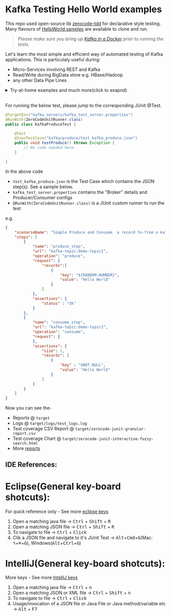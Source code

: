 # Kafka Testing Hello World examples

This repo used open-source lib [zerocode-tdd](https://github.com/authorjapps/zerocode) for declarative style testing. Many flavours of [HelloWorld samples](https://github.com/authorjapps/zerocode/blob/master/README.md#hello-world-) are available to clone and run.

> _Please make sure you bring up [Kafka in a Docker](https://github.com/authorjapps/zerocode-docker-factory/wiki/Docker-container-for-Kafka-and-Schema-Registry) prior to running the tests._

Let's learn the most simple and efficient way of automated testing of Kafka applications. 
This is particulaly useful during:

+ Micro-Services involving REST and Kafka
+ Read/Write during BigData store e.g. HBase/Hadoop
+ any other Data Pipe Lines

<details>
  <summary>Try-at-home examples and much more(click to exapnd)</summary>

+ [Kafka testing - Examples to run at home](https://github.com/authorjapps/hello-kafka-stream-testing/tree/master/src/test/resources/kafka)

+ [Kafka testing - An Intro](https://github.com/authorjapps/zerocode/wiki/Kafka-Testing-Introduction)

+ [Other HelloWorld examples](https://github.com/authorjapps/zerocode/blob/master/README.md#hello-world-), such as Spring boot app testing, Performance testing, Kotlin app testing etc.

</details>

<br/>

For running the below test, please jump to the corresponding JUnit @Test.

```java
@TargetEnv("kafka_servers/kafka_test_server.properties")
@RunWith(ZeroCodeUnitRunner.class)
public class KafkaProduceTest {

    @Test
    @JsonTestCase("kafka/produce/test_kafka_produce.json")
    public void testProduce() throws Exception {
        // No code needed here.
    }

}
```

In the above code 

- `test_kafka_produce.json` is the Test Case which contains the JSON step(s). See a sample below.
- `kafka_test_server.properties` contains the "Broker" details and Producer/Consumer configs
- `@RunWith(ZeroCodeUnitRunner.class)` is a JUnit custom runner to run the test


e.g.
```json
{
    "scenarioName": "Simple Produce and Consume  a record to-from a kafka topic",
    "steps": [
        {
            "name": "produce_step",
            "url": "kafka-topic:demo-topic1",
            "operation": "produce",
            "request": {
                "records":[
                    {
                        "key": "${RANDOM.NUMBER}",
                        "value": "Hello World"
                    }
                ]
            },
            "assertions": {
                "status" : "Ok"
            }
        },
        {
            "name": "consume_step",
            "url": "kafka-topic:demo-topic1",
            "operation": "consume",
            "request": {
            },
            "assertions": {
                "size": 1,
                "records": [
                    {
                        "key" : "$NOT.NULL",
                        "value": "Hello World"
                    }
                ]
            }
        }
    ]
}

```

Now you can see the-
* Reports @ `target`
* Logs @ `target/logs/test_logs.log`
* Test coverage CSV Report @ `target/zerocode-junit-granular-report.csv`
* Test coverage Chart @ `target/zerocode-junit-interactive-fuzzy-search.html`
* More [reports](https://github.com/authorjapps/zerocode#generated-reports-and-charts)

IDE References:
---
Eclipse(General key-board shotcuts):
=====
For quick reference only - See more [eclipse keys](https://www.linkedin.com/pulse/top-30-eclipse-keyboard-shortcuts-java-programmer-jayveersinh-solanki/)
1. Open a matching java file -> <kbd>Ctrl</kbd> + <kbd>Shift</kbd> + <kbd>R</kbd>
1. Open a matching JSON file -> <kbd>Ctrl</kbd> + <kbd>Shift</kbd> + <kbd>R</kbd>
1. To navigate to file -> <kbd>Ctrl</kbd> + <kbd>Click</kbd>
1. Clik a JSON file and navigate to it's JUnit Test -> <kbd>Alt</kbd>+<kbd>Cmd</kbd>+<kbd>G</kbd>(Mac: <kbd>⌥</kbd>+<kbd>⌘</kbd>+<kbd>G</kbd>), Windows(<kbd>Alt</kbd>+<kbd>Ctrl</kbd>+<kbd>G</kbd>)

IntelliJ(General key-board shotcuts):
=====
More keys - See more [IntelliJ keys](https://www.jetbrains.com/help/idea/mastering-intellij-idea-keyboard-shortcuts.html)
1. Open a matching java file -> <kbd>Ctrl</kbd> + <kbd>n</kbd>
1. Open a matching JSON or XML file -> <kbd>Ctrl</kbd> + <kbd>Shift</kbd> + <kbd>n</kbd>
1. To navigate to file -> <kbd>Ctrl</kbd> + <kbd>Click</kbd>
1. Usage/invocation of a JSON file or Java File or Java method/variable etc -> <kbd>Alt</kbd> + <kbd>F7</kbd>
